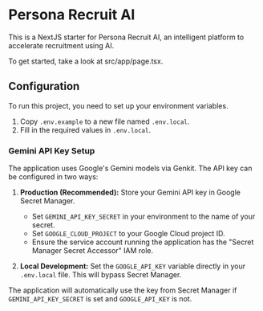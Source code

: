 # Persona Recruit AI

This is a NextJS starter for Persona Recruit AI, an intelligent platform to accelerate recruitment using AI.

To get started, take a look at src/app/page.tsx.

## Configuration

To run this project, you need to set up your environment variables.

1. Copy `.env.example` to a new file named `.env.local`.
2. Fill in the required values in `.env.local`.

### Gemini API Key Setup

The application uses Google's Gemini models via Genkit. The API key can be configured in two ways:

1.  **Production (Recommended):** Store your Gemini API key in Google Secret Manager.
    - Set `GEMINI_API_KEY_SECRET` in your environment to the name of your secret.
    - Set `GOOGLE_CLOUD_PROJECT` to your Google Cloud project ID.
    - Ensure the service account running the application has the "Secret Manager Secret Accessor" IAM role.

2.  **Local Development:** Set the `GOOGLE_API_KEY` variable directly in your `.env.local` file. This will bypass Secret Manager.

The application will automatically use the key from Secret Manager if `GEMINI_API_KEY_SECRET` is set and `GOOGLE_API_KEY` is not.
